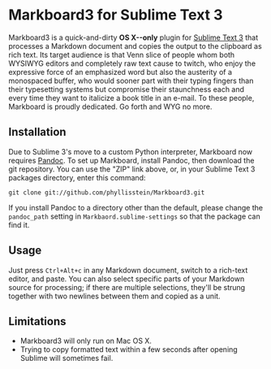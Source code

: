 # Markboard3 for Sublime Text 3
Markboard3 is a quick-and-dirty **OS X--only** plugin for [Sublime Text 3](http://sublimetext.com/3) that processes a Markdown document and copies the output to the clipboard as rich text. Its target audience is that Venn slice of people whom both WYSIWYG editors and completely raw text cause to twitch, who enjoy the expressive force of an emphasized word but also the austerity of a monospaced buffer, who would sooner part with their typing fingers than their typesetting systems but compromise their staunchness each and every time they want to italicize a book title in an e-mail. To these people, Markboard is proudly dedicated. Go forth and WYG no more.


## Installation
Due to Sublime 3's move to a custom Python interpreter, Markboard now requires [Pandoc][]. To set up Markboard, install Pandoc, then download the git repository. You can use the "ZIP" link above, or, in your Sublime Text 3 packages directory, enter this command:

    git clone git://github.com/phyllisstein/Markboard3.git

If you install Pandoc to a directory other than the default, please change the `pandoc_path` setting in `Markbaord.sublime-settings` so that the package can find it.


## Usage
Just press `Ctrl+Alt+c` in any Markdown document, switch to a rich-text editor, and paste. You can also select specific parts of your Markdown source for processing; if there are multiple selections, they'll be strung together with two newlines between them and copied as a unit.


## Limitations
* Markboard3 will only run on Mac OS X.
* Trying to copy formatted text within a few seconds after opening Sublime will sometimes fail.


[pandoc]: http://johnmacfarlane.net/pandoc/